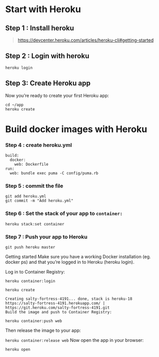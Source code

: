 # Start with Heroku

## Step 1 : Install heroku
> https://devcenter.heroku.com/articles/heroku-cli#getting-started

## Step 2 : Login with heroku
```heroku login```

## Step 3: Create Heroku app
Now you’re ready to create your first Heroku app:

```
cd ~/app
heroku create
```

# Build docker images with Heroku
### Step 4 : create heroku.yml
```
build:
  docker:
    web: Dockerfile
run:
  web: bundle exec puma -C config/puma.rb
```
### Step 5 : commit the file
```
git add heroku.yml
git commit -m "Add heroku.yml"
```
### Step 6 : Set the stack of your app to `container:`
```
heroku stack:set container
```

### Step 7 : Push your app to Heroku
```
git push heroku master
```

Getting started
Make sure you have a working Docker installation (eg. docker ps) and that you’re logged in to Heroku (heroku login).

Log in to Container Registry:

`heroku container:login`

```heroku create```

```
Creating salty-fortress-4191... done, stack is heroku-18
https://salty-fortress-4191.herokuapp.com/ | https://git.heroku.com/salty-fortress-4191.git
Build the image and push to Container Registry:
```

```heroku container:push web```

Then release the image to your app:

```heroku container:release web```
Now open the app in your browser:

```heroku open```
